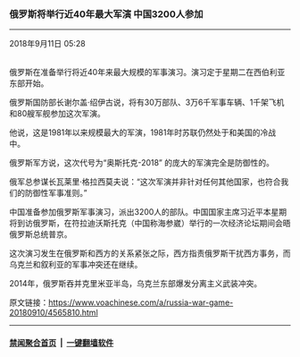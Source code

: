 ### 俄罗斯将举行近40年最大军演 中国3200人参加
------------------------

<div class="published">
 <span class="date" title="中国时间">
  <time datetime="2018-09-11T05:28:19+08:00">
   2018年9月11日 05:28
  </time>
 </span>
</div>
<br/>
<div class="wsw">
 <p>
  俄罗斯在准备举行将近40年来最大规模的军事演习。演习定于星期二在西伯利亚东部开始。
 </p>
 <p>
  俄罗斯国防部长谢尔盖·绍伊古说，将有30万部队、3万6千军事车辆、1千架飞机和80艘军舰参加这次军演。
 </p>
 <p>
  他说，这是1981年以来规模最大的军演，1981年时苏联仍然处于和美国的冷战中。
 </p>
 <p>
  俄罗斯军方说，这次代号为“奥斯托克-2018” 的庞大的军演完全是防御性的。
 </p>
 <p>
  俄军总参谋长瓦莱里·格拉西莫夫说：“这次军演并非针对任何其他国家，也符合我们的防御性军事准则。”
 </p>
 <p>
  中国准备参加俄罗斯军事演习，派出3200人的部队。中国国家主席习近平本星期将到访俄罗斯，在符拉迪沃斯托克（中国称海参崴）举行的一次经济论坛期间会晤俄罗斯总统普京。
 </p>
 <p>
  这次演习发生在俄罗斯和西方的关系紧张之际，西方指责俄罗斯干扰西方事务，而乌克兰和叙利亚的军事冲突还在继续。
 </p>
 <p>
  2014年，俄罗斯吞并克里米亚半岛，乌克兰东部爆发分离主义武装冲突。
 </p>
 <p>
 </p>
</div>

原文链接：https://www.voachinese.com/a/russia-war-game-20180910/4565810.html


------------------------
#### [禁闻聚合首页](https://github.com/gfw-breaker/banned-news/blob/master/README.md) &nbsp;|&nbsp;  [一键翻墙软件](https://github.com/gfw-breaker/nogfw/blob/master/README.md)